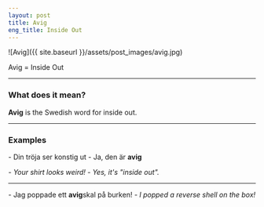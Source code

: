 ```yaml
---
layout: post
title: Avig
eng_title: Inside Out
---
```


![Avig]({{ site.baseurl }}/assets/post_images/avig.jpg)

Avig = Inside Out

----

### What does it mean?

**Avig** is the Swedish word for inside out.

----

### Examples

\- Din tröja ser konstig ut
\- Ja, den är **avig**

_\- Your shirt looks weird!_
_\- Yes, it's "inside out"._

----

\- Jag poppade ett **avig**skal på burken!
_\- I popped a reverse shell on the box!_